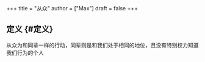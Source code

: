 +++
title = "从众"
author = ["Max"]
draft = false
+++

## 定义 {#定义}

从众为和同辈一样的行动，同辈则是和我们处于相同的地位，且没有特别权力知道我们行为的个人
